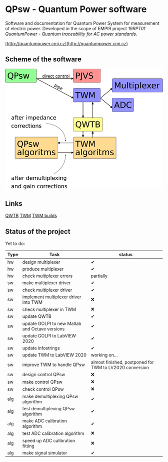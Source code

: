 # QPsw - Quantum Power software

Software and documentation for Quantum Power System for measurement of electric power.
Developed in the scope of EMPIR project *19RPT01 QuantumPower - Quantum traceability for AC power standards*.

[http://quantumpower.cmi.cz](http://quantumpower.cmi.cz)

## Scheme of the software
![](doc/img/QPsw-scheme.png)

## Links
[QWTB](https://qwtb.github.io/qwtb/)
[TWM](https://github.com/smaslan/TWM)
[TWM builds](https://github.com/smaslan/TWM-builds)

## Status of the project
Yet to do:

Type | Task | status
-----|------|--------
hw | design multiplexer | ✔
hw | produce multiplexer | ✔
hw | check multiplexer errors | partially
sw | make multiplexer driver | ✔
sw | check multiplexer driver | ✔
sw | implement multiplexer driver into TWM | ❌
sw | check multiplexer in TWM | ❌
sw | update QWTB | ✔
sw | update GOLPI to new Matlab and Octave versions | ✔
sw | update GOLPI to LabVIEW 2020 | ✔
sw | update infostrings | ✔
sw | update TWM to LabVIEW 2020 | working on…
sw | improve TWM to handle QPsw | almost finished, postponed for TWM to LV2020 conversion
sw | design control QPsw | ❌
sw | make control QPsw | ❌
sw | check control QPsw | ❌
alg | make demultiplexing QPsw algorithm | ✔
alg | test demultiplexing QPsw algorithm | ✔
alg | make ADC calibration algorithm | ✔
alg | test ADC calibration algorithm | ❌
alg | speed up ADC calibration fitting | ❌
alg | make signal simulator | ✔
